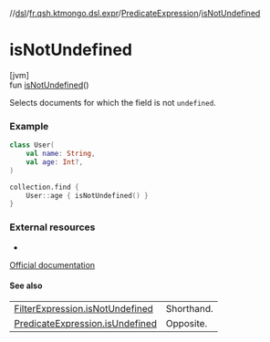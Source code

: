 //[dsl](../../../index.md)/[fr.qsh.ktmongo.dsl.expr](../index.md)/[PredicateExpression](index.md)/[isNotUndefined](is-not-undefined.md)

# isNotUndefined

[jvm]\
fun [isNotUndefined](is-not-undefined.md)()

Selects documents for which the field is not `undefined`.

### Example

```kotlin
class User(
    val name: String,
    val age: Int?,
)

collection.find {
    User::age { isNotUndefined() }
}
```

### External resources

-
[Official documentation](https://www.mongodb.com/docs/manual/tutorial/query-for-null-fields/#type-check)

#### See also

|                                                                              |            |
|------------------------------------------------------------------------------|------------|
| [FilterExpression.isNotUndefined](../-filter-expression/is-not-undefined.md) | Shorthand. |
| [PredicateExpression.isUndefined](is-undefined.md)                           | Opposite.  |
